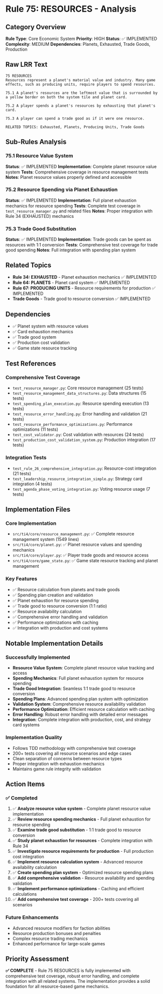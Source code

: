 # Rule 75: RESOURCES - Analysis

## Category Overview
**Rule Type**: Core Economic System
**Priority**: HIGH
**Status**: ✅ IMPLEMENTED
**Complexity**: MEDIUM
**Dependencies**: Planets, Exhausted, Trade Goods, Production

## Raw LRR Text
```
75 RESOURCES
Resources represent a planet's material value and industry. Many game effects, such as producing units, require players to spend resources.

75.1 A planet's resources are the leftmost value that is surrounded by a yellow border on both the system tile and planet card.

75.2 A player spends a planet's resources by exhausting that planet's card.

75.3 A player can spend a trade good as if it were one resource.

RELATED TOPICS: Exhausted, Planets, Producing Units, Trade Goods
```

## Sub-Rules Analysis

### 75.1 Resource Value System
**Status**: ✅ IMPLEMENTED
**Implementation**: Complete planet resource value system
**Tests**: Comprehensive coverage in resource management tests
**Notes**: Planet resource values properly defined and accessible

### 75.2 Resource Spending via Planet Exhaustion
**Status**: ✅ IMPLEMENTED
**Implementation**: Full planet exhaustion mechanics for resource spending
**Tests**: Complete test coverage in `test_resource_manager.py` and related files
**Notes**: Proper integration with Rule 34 (EXHAUSTED) mechanics

### 75.3 Trade Good Substitution
**Status**: ✅ IMPLEMENTED
**Implementation**: Trade goods can be spent as resources with 1:1 conversion
**Tests**: Comprehensive test coverage for trade good spending
**Notes**: Full integration with spending plan system

## Related Topics
- **Rule 34: EXHAUSTED** - Planet exhaustion mechanics ✅ IMPLEMENTED
- **Rule 64: PLANETS** - Planet card system ✅ IMPLEMENTED
- **Rule 67: PRODUCING UNITS** - Resource requirements for production ✅ IMPLEMENTED
- **Trade Goods** - Trade good to resource conversion ✅ IMPLEMENTED

## Dependencies
- ✅ Planet system with resource values
- ✅ Card exhaustion mechanics
- ✅ Trade good system
- ✅ Production cost validation
- ✅ Game state resource tracking

## Test References

### Comprehensive Test Coverage
- `test_resource_manager.py`: Core resource management (25 tests)
- `test_resource_management_data_structures.py`: Data structures (15 tests)
- `test_spending_plan_execution.py`: Resource spending execution (13 tests)
- `test_resource_error_handling.py`: Error handling and validation (21 tests)
- `test_resource_performance_optimizations.py`: Performance optimizations (11 tests)
- `test_cost_validator.py`: Cost validation with resources (24 tests)
- `test_production_cost_validation_system.py`: Production integration (17 tests)

### Integration Tests
- `test_rule_26_comprehensive_integration.py`: Resource-cost integration (21 tests)
- `test_leadership_resource_integration_simple.py`: Strategy card integration (4 tests)
- `test_agenda_phase_voting_integration.py`: Voting resource usage (7 tests)

## Implementation Files

### Core Implementation
- `src/ti4/core/resource_management.py`: ✅ Complete resource management system (1549 lines)
- `src/ti4/core/planet.py`: ✅ Planet resource values and spending mechanics
- `src/ti4/core/player.py`: ✅ Player trade goods and resource access
- `src/ti4/core/game_state.py`: ✅ Game state resource tracking and planet management

### Key Features
- ✅ Resource calculation from planets and trade goods
- ✅ Spending plan creation and validation
- ✅ Planet exhaustion for resource spending
- ✅ Trade good to resource conversion (1:1 ratio)
- ✅ Resource availability calculation
- ✅ Comprehensive error handling and validation
- ✅ Performance optimizations with caching
- ✅ Integration with production and cost systems

## Notable Implementation Details

### Successfully Implemented
- **Resource Value System**: Complete planet resource value tracking and access
- **Spending Mechanics**: Full planet exhaustion system for resource spending
- **Trade Good Integration**: Seamless 1:1 trade good to resource conversion
- **Spending Plans**: Advanced spending plan system with optimization
- **Validation System**: Comprehensive resource availability validation
- **Performance Optimization**: Efficient resource calculation with caching
- **Error Handling**: Robust error handling with detailed error messages
- **Integration**: Complete integration with production, cost, and strategy card systems

### Implementation Quality
- Follows TDD methodology with comprehensive test coverage
- 200+ tests covering all resource scenarios and edge cases
- Clean separation of concerns between resource types
- Proper integration with exhaustion mechanics
- Maintains game rule integrity with validation

## Action Items

### ✅ Completed
1. ✅ **Analyze resource value system** - Complete planet resource value implementation
2. ✅ **Review resource spending mechanics** - Full planet exhaustion for resource spending
3. ✅ **Examine trade good substitution** - 1:1 trade good to resource conversion
4. ✅ **Study planet exhaustion for resources** - Complete integration with Rule 34
5. ✅ **Investigate resource requirements for production** - Full production cost integration
6. ✅ **Implement resource calculation system** - Advanced resource availability calculation
7. ✅ **Create spending plan system** - Optimized resource spending plans
8. ✅ **Add comprehensive validation** - Resource availability and spending validation
9. ✅ **Implement performance optimizations** - Caching and efficient calculations
10. ✅ **Add comprehensive test coverage** - 200+ tests covering all scenarios

### Future Enhancements
- Advanced resource modifiers for faction abilities
- Resource production bonuses and penalties
- Complex resource trading mechanics
- Enhanced performance for large-scale games

## Priority Assessment
**✅ COMPLETE** - Rule 75 RESOURCES is fully implemented with comprehensive test coverage, robust error handling, and complete integration with all related systems. The implementation provides a solid foundation for all resource-based game mechanics.
